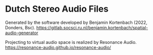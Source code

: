 # Dutch Stereo Audio Files

Generated by the software developed by Benjamin Kortenbach (2022, Donders, Bsc). 
https://gitlab.socsci.ru.nl/benjamin.kortenbach/spatial-audio-generator 

Projecting to virtual audio space is realized by Resonance Audio.
https://resonance-audio.github.io/resonance-audio/ 